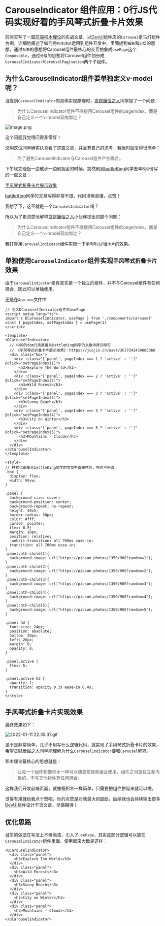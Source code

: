 # CarouseIndicator 组件应用：0行JS代码实现好看的手风琴式折叠卡片效果

前两天写了一篇[前端积木理论](https://juejin.cn/post/7047503485054484516)的实战文章，以[DevUI](https://devui.design/)组件库的`Carousel`走马灯组件为例，详细地阐述了如何将`积木理论`运用到组件开发中，里面提到`抽象`和`分层`的思想，通过`抽象`的思想将Carousel组件最核心的交互抽象成`usePage`这个`Composable`，通过`分层`的思想将Carousel组件划分成`CarouselIndicator`/`CarouselPagination`两个子组件。

## 为什么CarouselIndicator组件要单独定义v-model呢？

当提到`CarouselIndicator`的具体实现原理时，[贪财庸俗之人](https://juejin.cn/user/641770523472567)同学提了一个问题：

> 为什么CarouselIndicator组件不直接用Carousel组件的pageIndex，而是自己定义一个v-model双向绑定？

![image.png](https://p6-juejin.byteimg.com/tos-cn-i-k3u1fbpfcp/f8ad6c205ca349338a9ab7326ce97aff~tplv-k3u1fbpfcp-watermark.image?)

这个问题我觉得问得非常好！

说明这位同学确实认真看了这篇文章，并且有自己的思考，我当时回复得很简单：

> 为了避免CarouselIndicator与Carousel组件产生耦合。

下午吃完晚饭一边散步一边刷掘金的时候，突然刷到[battleKing](https://juejin.cn/user/3677241439685368)同学去年8月份写的一篇文章：

[手风琴式折叠卡片展示效果](https://juejin.cn/post/6991752974896726052)

[battleKing](https://juejin.cn/user/3677241439685368)同学的文章写得非常不错，代码清晰易懂，点赞！

我想了下，这不就是一个`CarouselIndicator`吗？

所以为了更清楚地解释[贪财庸俗之人](https://juejin.cn/user/641770523472567)小伙伴提出的那个问题：

> 为什么CarouselIndicator组件不直接用Carousel组件的pageIndex，而是自己定义一个v-model双向绑定？

我打算用`CarouselIndicator`组件实现一下`手风琴式折叠卡片`的效果。

## 单独使用`CarouselIndicator`组件实现`手风琴式折叠卡片`效果

由于`CarouselIndicator`组件其实是一个独立的组件，并不与Carousel组件有任何耦合，因此可以单独使用。

还是在`App.vue`文件中

```
// 引入DCarouselIndicator组件和usePage
<script setup lang="ts">
import { DCarouselIndicator, usePage } from './components/carousel'
const { pageIndex, setPageIndex } = usePage(1)
</script>

<template>
<DCarouselIndicator>
  // 中间的dom元素直接从battleKing同学的文章中拷贝即可
  // 《手风琴式折叠卡片展示效果》：https://juejin.cn/user/3677241439685368
  <div class="box">
    <div :class="['panel', pageIndex === 1 ? 'active' : '']" @click="setPageIndex(1)">
      <h3>Explore The World</h3>
    </div>
    <div :class="['panel', pageIndex === 2 ? 'active' : '']" @click="setPageIndex(2)">
      <h3>Wild Forest</h3>
    </div>
    <div :class="['panel', pageIndex === 3 ? 'active' : '']" @click="setPageIndex(3)">
      <h3>Sunny Beach</h3>
    </div>
    <div :class="['panel', pageIndex === 4 ? 'active' : '']" @click="setPageIndex(4)">
      <h3>City on Winter</h3>
    </div>
    <div :class="['panel', pageIndex === 5 ? 'active' : '']" @click="setPageIndex(5)">
      <h3>Mountains - Clouds</h3>
    </div>
  </div>
</DCarouselIndicator>
</template>

<style>
// 样式也直接从battleKing同学的文章中直接拷贝，啥也不用改
.box {
  display: flex;
  width: 90vw;
}

.panel {
  background-size: cover;
  background-position: center;
  background-repeat: no-repeat;
  height: 40vh;
  border-radius: 50px;
  color: #fff;
  cursor: pointer;
  flex: 0.5;
  margin: 10px;
  position: relative;
  -webkit-transition: all 700ms ease-in;
  transition: all 700ms ease-in;
}
.panel:nth-child(1){
  background-image: url("https://picsum.photos/1350/900?random=1");
}
.panel:nth-child(2){
  background-image: url("https://picsum.photos/1350/900?random=2");
}
.panel:nth-child(3){
  background-image: url("https://picsum.photos/1350/900?random=3");
}
.panel:nth-child(4){
  background-image: url("https://picsum.photos/1350/900?random=4");
}
.panel:nth-child(5){
  background-image: url("https://picsum.photos/1350/900?random=5");
}

.panel h3 {
  font-size: 24px;
  position: absolute;
  bottom: 20px;
  left: 20px;
  margin: 0;
  opacity: 0;
}

.panel.active {
  flex: 5;
}

.panel.active h3 {
  opacity: 1;
  transition: opacity 0.3s ease-in 0.4s;
}
</style>
```

## 手风琴式折叠卡片实现效果

最终效果如下：

![2022-01-11 22.35.37.gif](https://p6-juejin.byteimg.com/tos-cn-i-k3u1fbpfcp/6e97ea67fa4d4edaaafcd7822fad8f94~tplv-k3u1fbpfcp-watermark.image?)

是不是非常简单，几乎不用写什么逻辑代码，就实现了手风琴式折叠卡片的效果，希望[贪财庸俗之人](https://juejin.cn/user/641770523472567)同学能理解为什么`CarouselIndicator`要和`Carousel`解耦。

积木理论最核心的思想就是：

> 让每一个组件都像积木一样可以随意拼接和组合使用，组件之间是独立和内聚的，不与其他组件有任何耦合。

这样我们开发前端页面，就像搭积木一样简单，只需要把组件拼起来就可以啦。

觉得有用就给我点个赞吧，你的点赞是对我最大的鼓励，后续我也会持续输出更多[DevUI](https://github.com/DevCloudFE/vue-devui)组件设计干货文章，尽情期待！

## 优化思路

目前的做法在写法上不够简洁，引入了`usePage`，其实这部分逻辑可以放在`CarouselIndicator`组件里面，使用起来大致是这样：

```vue
<DCarouselIndicator>
  <div class="panel">
    <h3>Explore The World</h3>
  </div>
  <div class="panel">
    <h3>Wild Forest</h3>
  </div>
  <div class="panel">
    <h3>Sunny Beach</h3>
  </div>
  <div class="panel">
    <h3>City on Winter</h3>
  </div>
  <div class="panel">
    <h3>Mountains - Clouds</h3>
  </div>
</DCarouselIndicator>
```

<EditInfo time="2022年01月12日 08:30" title="阅读 2673 ·  点赞 13 ·  评论 8 ·  收藏 3" />

